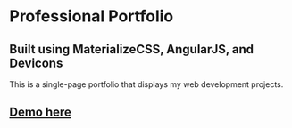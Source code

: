 # Professional Portfolio

## Built using MaterializeCSS, AngularJS, and Devicons

This is a single-page portfolio that displays my web development projects.

## [Demo here](http://kdavidmoore.com)
